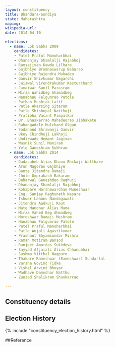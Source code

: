 ```yaml
---
layout: constituency
title: Bhandara-Gondiya
state: Maharashtra
mapimg: 
wikipedia-url: 
date: 2014-04-10

elections: 
  - name: Lok Sabha 2009
    candidates: 
    - Patel Praful Manoharbhai 
    - Dhananjay Shamlalji Rajabhoj 
    - Ramsajivan Kawdu Lilhare 
    - Gajbhiye Bramhaswarup Baburao 
    - Gajbhiye Rajendra Mahadeo 
    - Ganvir Shivkumar Nagarchi 
    - Jaiswal Virendrakumar Kasturchand 
    - Jamaiwar Sunil Parasram 
    - Mirza Wahidbeg Ahamadbeg 
    - Nanabhau Falgunrao Patole 
    - Pathan Mushtak Latif 
    - Patle Akarsing Sitaram 
    - Patle Shishupal Natthuji 
    - Pratibha Vasant Pimpalkar 
    - Dr. Bhaskarrao Mahadeorao Jibhakate 
    - Rahangadale Mulchand Olgan 
    - Sadanand Shrawanji Ganvir 
    - Ukey Chindhuji Lakhaji 
    - Undirwade Hemant Jagivan 
    - Wasnik Sunil Maniram 
    - Yele Ganeshram Sukhram  
  - name: Lok Sabha 2014
    candidates: 
    - Dadasaheb Alias Dhanu Bhikaji Walthare 
    - Arun Nagorao Gajbhiye 
    - Bante Jitendra Ramaji 
    - Chole Omprakash Bakaram 
    - Daharwal Ganeshdeo Raghuji 
    - Dhananjay Shamlalji Rajabhoj 
    - Kohapare Harshawardhan Muneshwar 
    - Eng. Sanjay Raghunath Nasare 
    - Ishwar Lahanu Nandagawali 
    - Jitendra Aadkuji Raut 
    - Mate Manohar Alias Mama 
    - Mirza Vahed Beg Ahmadbeg 
    - Moreshwar Ramaji Meshram 
    - Nanabhau Falgunrao Patole 
    - Patel Praful Manoharbhai 
    - Patle Anjali Agastikumar 
    - Prashant Shyamsundar Mishra 
    - Raman Motiram Bansod 
    - Ranjeet Amardas Sukhdeve 
    - Sayyad Afjalali Alias Chhanubhai 
    - Sushma Vitthal Nagpure 
    - Thakare Rameshwar (Rameshwar) Sundarlal 
    - Varsha Govind Tidke 
    - Vishal Arvind Bhoyar 
    - Wadhave Damodhar Natthu 
    - Zanzad Shalikram Shankarrao  

---
```


## Constituency details


## Election History
{% include "constituency_election_history.html" %}

##Reference
